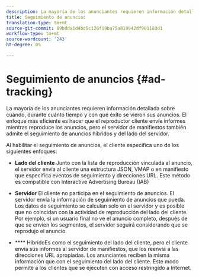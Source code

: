 ```yaml
---
description: La mayoría de los anunciantes requieren información detallada sobre cuándo, durante cuánto tiempo y con qué éxito se vieron sus anuncios. El enfoque más eficiente es hacer que el reproductor cliente envíe informes mientras reproduce los anuncios, pero el servidor de manifiestos también admite el seguimiento de anuncios híbridos y del lado del servidor.
title: Seguimiento de anuncios
translation-type: tm+mt
source-git-commit: 89bdda1d4bd5c126f19ba75a819942df901183d1
workflow-type: tm+mt
source-wordcount: '243'
ht-degree: 0%

---
```



# Seguimiento de anuncios {#ad-tracking}

La mayoría de los anunciantes requieren información detallada sobre cuándo, durante cuánto tiempo y con qué éxito se vieron sus anuncios. El enfoque más eficiente es hacer que el reproductor cliente envíe informes mientras reproduce los anuncios, pero el servidor de manifiestos también admite el seguimiento de anuncios híbridos y del lado del servidor.

Al habilitar el seguimiento de anuncios, el cliente especifica uno de los siguientes enfoques:

* **Lado del cliente** Junto con la lista de reproducción vinculada al anuncio, el servidor envía al cliente una estructura JSON, VMAP o en manifiesto que especifica eventos de seguimiento y direcciones URL. Este método es compatible con Interactive Advertising Bureau (IAB)

* **Servidor** El cliente no participa en el seguimiento de anuncios. El servidor envía la información de seguimiento de anuncios que pueda. Los datos de seguimiento se calculan solo en el servidor y es posible que no coincidan con la actividad de reproducción del lado del cliente. Por ejemplo, si un usuario final no ve el anuncio completo, después de que se envíen los segmentos, el servidor seguirá considerando que se reprodujo el anuncio.

* **** HíbridoEs como el seguimiento del lado del cliente, pero el cliente envía sus informes al servidor de manifiestos, que los reenvía a las direcciones URL apropiadas. Los anunciantes reciben la misma información que con el seguimiento del lado del cliente. Este modo permite a los clientes que se ejecuten con acceso restringido a Internet.